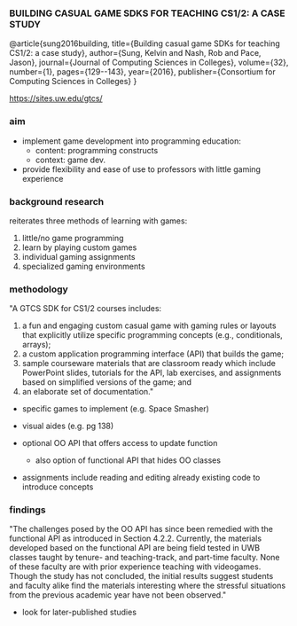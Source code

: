 ### BUILDING CASUAL GAME SDKS FOR TEACHING CS1/2: A CASE STUDY 
@article{sung2016building,
  title={Building casual game SDKs for teaching CS1/2: a case study},
  author={Sung, Kelvin and Nash, Rob and Pace, Jason},
  journal={Journal of Computing Sciences in Colleges},
  volume={32},
  number={1},
  pages={129--143},
  year={2016},
  publisher={Consortium for Computing Sciences in Colleges}
}

https://sites.uw.edu/gtcs/
### aim 
* implement game development into programming education: 
    * content: programming constructs
    * context: game dev. 
* provide flexibility and ease of use to professors with little gaming experience 
### background research
reiterates three methods of learning with games: 
1. little/no game programming
2. learn by playing custom games
3. individual gaming assignments
4. specialized gaming environments 
    
### methodology
"A GTCS SDK for CS1/2 courses includes:
 1. a fun and engaging custom casual
game with gaming rules or layouts that explicitly utilize specific programming concepts
(e.g., conditionals, arrays);
 2. a custom application programming interface (API) that
builds the game;
 3.  sample courseware materials that are classroom ready which include
PowerPoint slides, tutorials for the API, lab exercises, and assignments based on
simplified versions of the game; and 
4. an elaborate set of documentation."
* specific games to implement (e.g. Space Smasher)
* visual aides (e.g. pg 138)
* optional OO API that offers access to update function
     * also option of functional API that hides OO classes
     
* assignments include reading and editing already existing code to introduce concepts 

### findings 
"The challenges posed by the OO API has since been remedied with the functional
API as introduced in Section 4.2.2. Currently, the materials developed based on the
functional API are being field tested in UWB classes taught by tenure- and
teaching-track, and part-time faculty. None of these faculty are with prior experience teaching with videogames. Though the study has not concluded, the initial results suggest
students and faculty alike find the materials interesting where the stressful situations from
the previous academic year have not been observed."
* look for later-published studies 
